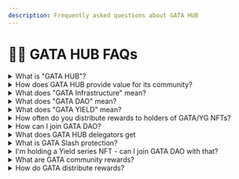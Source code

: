 ```yaml
---
description: Frequently asked questions about GATA HUB
---
```


# 🙋‍♀️ GATA HUB FAQs

<details>

<summary>What is "GATA HUB"?</summary>

GATA HUB is the overarching term for all activities in and around GATA. These various ventures of GATA are consisting of the following parts:

* GATA VALIDATORS -> infrastructure services ([validators](gata-validators/), [relayers](public-goods/gata-relays.md) & [testnet](gata-validators/gata-testnet-validators.md) operations)
* GATA DAO -> DAO activities, core NFT collections ([GATAc](gata-nfts/gata-nft-dao/about-gata-nfts/#colonial-cats-gatac) & [GATAv](gata-nfts/gata-nft-dao/about-gata-nfts/#voyager-cats-gatav)), [monthly GATA epoch rewards](gata-nfts/gata-nft-dao/dao-revenue-distribution/)
* GATA YIELD -> Yield series collections ([YGs](gata-nfts/yield-gorillas/)), [monthly YG epoch rewards](gata-nfts/yield-gorillas/yg-reward-distributions.md)

</details>

<details>

<summary>How does GATA HUB provide value for its community?</summary>

* By operating [validators](gata-validators/) & distributing their commissions to members of GATA DAO (part of [monthly GATA epoch rewards](gata-nfts/gata-nft-dao/dao-revenue-distribution/))
* By sharing the royalties from secondary market trading of [GATA NFT collections](gata-nfts/gata-nft-dao/about-gata-nfts/) with members of GATA DAO (part of [monthly GATA epoch rewards](gata-nfts/gata-nft-dao/dao-revenue-distribution/))
* By distributing rewards to holders of Yield series collections ([monthly YG epoch rewards](gata-nfts/yield-gorillas/yg-reward-distributions.md))&#x20;
* By providing staking rewards to delegators via high quality [infrastructure services](gata-validators/)
* By having multiple community events throughout the year, in which stakeholders can win rewards from GATA & partner projects (Giveaways, WL spots, NFT drops, Quizzes, Zealy sprints, etc.)

</details>

<details>

<summary>What does "GATA Infrastructure" mean?</summary>

GATA Tech Team is handling all activities under the umbrella term GATA VALIDATORS. These are all activities that are related to the setup & ongoing operations of&#x20;

* [GATA validators](gata-validators/)
* [GATA relayers](public-goods/gata-relays.md)
* [Participation in Testnets](gata-validators/gata-testnet-validators.md)&#x20;
* [ICS Partner Chains](gata-validators/ics-partner-chains.md) &#x20;
* [Foundation Delegations](gata-validators/foundation-delegations.md)

</details>

<details>

<summary>What does "GATA DAO" mean?</summary>

GATA DAO is the decision making group of people within GATA HUB and everyone who holds a [GATAc](gata-nfts/gata-nft-dao/about-gata-nfts/#colonial-cats-gatac) and/or [GATAv](gata-nfts/gata-nft-dao/about-gata-nfts/#voyager-cats-gatav) NFT is eligible to take part in that group.&#x20;

This group navigates GATA HUB's ventures by democratic decision making - performed by discussing current & future activities in GATA Discord and by finalizing decisions via onchain voting.

</details>

<details>

<summary>What does "GATA YIELD" mean?</summary>

All Yield Series NFT collections fall under the term GATA YIELD, for example [Yield Gorillas (YG)](gata-nfts/yield-gorillas/). These NFT collections provide their holders with [monthly YG epoch rewards](gata-nfts/yield-gorillas/yg-reward-distributions.md) which are based on the performance of the mint funds that are partially getting staked to GATA validators and used in various DeFi activities managed by the GATA team.&#x20;

You can find more info on the concept of Yield series NFTs in the section [YG & Yield Concept](gata-nfts/yield-gorillas/yg-and-yield-concept.md).&#x20;

</details>

<details>

<summary>How often do you distribute rewards to holders of GATA/YG NFTs?</summary>

Rewards get distributed at the beginning of each month (one month = one epoch) and separately for&#x20;

* GATA DAO in form of [monthly GATA epoch rewards](gata-nfts/gata-nft-dao/dao-revenue-distribution/) and for&#x20;
* GATA YIELD in form of [monthly YG rewards](gata-nfts/yield-gorillas/yg-reward-distributions.md).

</details>

<details>

<summary>How can I join GATA DAO?</summary>

Joining GATA DAO is rather simple, you just need to hold a [GATAc](gata-nfts/gata-nft-dao/about-gata-nfts/#colonial-cats-gatac) and/or [GATAv](gata-nfts/gata-nft-dao/about-gata-nfts/#voyager-cats-gatav) NFT to be eligible. You can get these NFTs on Stargaze:

* [GATAc on Stargaze](https://app.stargaze.zone/marketplace/stars1yw4xvtc43me9scqfr2jr2gzvcxd3a9y4eq7gaukreugw2yd2f8tssqyvcm)
* [GATAv on Stargaze](https://app.stargaze.zone/launchpad/stars1puhek9hsvj9nnk6hxg7mjchh0pxxsuyjxjv5cy8qyjlj4tz7we7s6mclum)

</details>

<details>

<summary>What does GATA HUB delegators get</summary>

* Frequent Giveaways and raffle&#x20;

- NFT drops like [GATA Delegator Awards 2023](gata-nfts/nft-souvenirs.md)

* delegation Support&#x20;

</details>

<details>

<summary>What is GATA Slash protection?</summary>

Slash protection policy is to protect the GATA delegators in case of slash event, you can read about the [policy](gata-validators/slash-protection-policy.md) here.&#x20;

</details>

<details>

<summary>I'm holding a Yield series NFT - can I join GATA DAO with that?</summary>

No, only holders of [Colonial Cats (GATAc)](gata-nfts/gata-nft-dao/about-gata-nfts/#colonial-cats-gatac) and [Voyager Cats (GATAv)](gata-nfts/gata-nft-dao/about-gata-nfts/#voyager-cats-gatav) are eligible to participate in the activities of GATA DAO and get [monthly GATA epoch rewards](gata-nfts/gata-nft-dao/dao-revenue-distribution/).&#x20;

However, with your Yield series NFT you're still eligible for receiving [monthly YG epoch rewards](gata-nfts/yield-gorillas/yg-reward-distributions.md).

</details>

<details>

<summary>What are GATA community rewards?</summary>

From giveaways to holders & delegators, quizzes in which we highlight IBC & partner projects, to Zealy sprints - GATA provides various community activities in which the fam can win rewards.&#x20;

</details>

<details>

<summary>How do GATA distribute rewards?</summary>

To enable a smoother experience for everyone, we have introduced a new streamlined distribution method for community rewards by using Omniflix campaigns enhanced by Streampay, winners of community activities & events;\
\
• Will get NFTs airdropped to them on Omniflix \
• These NFTs can get burned via [Omniflix campaigns](https://omniflix.market/campaigns/all) \
• The winners get their reward tokens streamed directly to their wallet via [Streampay](https://streampay.me/) tech

</details>
